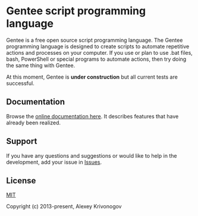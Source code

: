 # Gentee script programming language

Gentee is a free open source script programming language. The Gentee programming language is designed to create scripts to automate repetitive actions and processes on your computer. If you use or plan to use .bat files, bash, PowerShell or special programs to automate actions, then try doing the same thing with Gentee. 

At this moment, Gentee is **under construction** but all current tests are successful.

## Documentation

Browse the [online documentation here](https://gentee.github.io). It describes features that have already been realized.

## Support

If you have any questions and suggestions or would like to help in the development, add your issue in [Issues](https://github.com/gentee/gentee/issues).

## License

[MIT](http://opensource.org/licenses/MIT)

Copyright (c) 2013-present, Alexey Krivonogov
